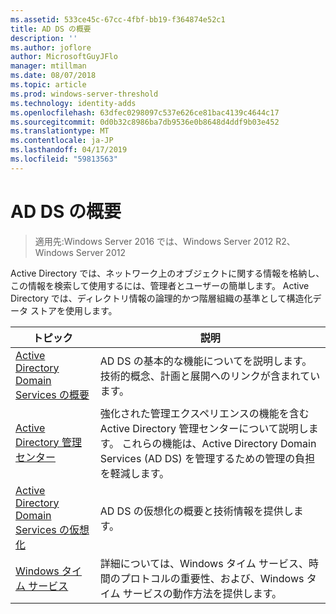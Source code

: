 ```yaml
---
ms.assetid: 533ce45c-67cc-4fbf-bb19-f364874e52c1
title: AD DS の概要
description: ''
ms.author: joflore
author: MicrosoftGuyJFlo
manager: mtillman
ms.date: 08/07/2018
ms.topic: article
ms.prod: windows-server-threshold
ms.technology: identity-adds
ms.openlocfilehash: 63dfec0298097c537e626ce81bac4139c4644c17
ms.sourcegitcommit: 0d0b32c8986ba7db9536e0b8648d4ddf9b03e452
ms.translationtype: MT
ms.contentlocale: ja-JP
ms.lasthandoff: 04/17/2019
ms.locfileid: "59813563"
---
```

# <a name="ad-ds-getting-started"></a>AD DS の概要

>適用先:Windows Server 2016 では、Windows Server 2012 R2、Windows Server 2012

Active Directory では、ネットワーク上のオブジェクトに関する情報を格納し、この情報を検索して使用するには、管理者とユーザーの簡単します。 Active Directory では、ディレクトリ情報の論理的かつ階層組織の基準として構造化データ ストアを使用します。  
  
| トピック | 説明 |
| --------- | --------- |
| [Active Directory Domain Services の概要](../ad-ds/get-started/virtual-dc/Active-Directory-Domain-Services-Overview.md) | AD DS の基本的な機能についてを説明します。 技術的概念、計画と展開へのリンクが含まれています。|
| [Active Directory 管理センター](../ad-ds/get-started/adac/Active-Directory-Administrative-Center.md) | 強化された管理エクスペリエンスの機能を含む Active Directory 管理センターについて説明します。 これらの機能は、Active Directory Domain Services (AD DS) を管理するための管理の負担を軽減します。|
| [Active Directory Domain Services の仮想化](../ad-ds/get-started/virtual-dc/Active-Directory-Domain-Services-Virtualization.md) | AD DS の仮想化の概要と技術情報を提供します。|
| [Windows タイム サービス](../../networking/windows-time-service/Windows-Time-Service.md) | 詳細については、Windows タイム サービス、時間のプロトコルの重要性、および、Windows タイム サービスの動作方法を提供します。|
